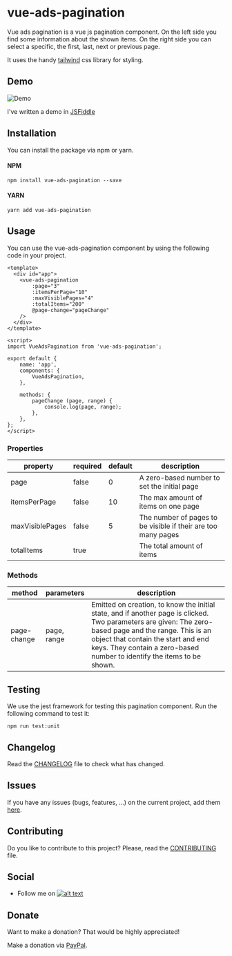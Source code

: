 # vue-ads-pagination

Vue ads pagination is a vue js pagination component. 
On the left side you find some information about the shown items.
On the right side you can select a specific, the first, last, next or previous page.

It uses the handy
[tailwind](https://tailwindcss.com/docs/what-is-tailwind/) css library for styling.

## Demo

![Demo](https://media.giphy.com/media/1AfMQogZf9Y5ci8ck3/giphy.gif)

I've written a demo in [JSFiddle](https://jsfiddle.net/arnedesmedt/18n9k6vm)

## Installation

You can install the package via npm or yarn.

#### NPM

```npm install vue-ads-pagination --save```

#### YARN

```yarn add vue-ads-pagination```

## Usage

You can use the vue-ads-pagination component by using the following code in your project.

```vue
<template>
  <div id="app">
    <vue-ads-pagination
        :page="3"
        :itemsPerPage="10"
        :maxVisiblePages="4"
        :totalItems="200"
        @page-change="pageChange"
    />
  </div>
</template>

<script>
import VueAdsPagination from 'vue-ads-pagination';

export default {
    name: 'app',
    components: {
        VueAdsPagination,
    },

    methods: {
        pageChange (page, range) {
            console.log(page, range);
        },
    },
};
</script>
```

### Properties

| property | required | default | description |
| --- | --- | --- | --- |
| page | false | 0 | A zero-based number to set the initial page |
| itemsPerPage | false | 10 | The max amount of items on one page |
| maxVisiblePages | false | 5 | The number of pages to be visible if their are too many pages |
| totalItems | true |  | The total amount of items |

### Methods

| method | parameters | description |
| --- | --- | --- |
| page-change | page, range | Emitted on creation, to know the initial state, and if another page is clicked. Two parameters are given: The zero-based page and the range. This is an object that contain the start and end keys. They contain a zero-based number to identify the items to be shown.|

## Testing

We use the jest framework for testing this pagination component. Run the following command to test it:

```
npm run test:unit
```

## Changelog

Read the [CHANGELOG](CHANGELOG.md) file to check what has changed.

## Issues

If you have any issues (bugs, features, ...) on the current project, add them [here](https://gitlab.com/arnedesmedt/vue-ads-pagination/issues/new).

## Contributing

Do you like to contribute to this project? Please, read the [CONTRIBUTING](CONTRIBUTING.md) file.

## Social

[1]: http://www.twitter.com/arnesmedt
[1.1]: http://i.imgur.com/wWzX9uB.png (@ArneSmedt)
 - Follow me on [![alt text][1.1]][1]
 
## Donate

Want to make a donation? 
That would be highly appreciated!

Make a donation via [PayPal](https://www.paypal.me/arnedesmedt).
